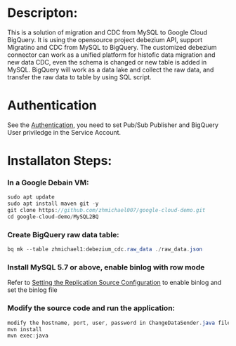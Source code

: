 # Descripton:
This is a solution of migration and CDC from MySQL to Google Cloud BigQuery. It is using the opensource project debezium API, support Migratino and CDC from MySQL to BigQuery.
The customized debezium connector can work as a unified platform for histofic data migration and new data CDC, even the schema is changed or new table 
is added in MySQL. BigQuery will work as a data lake and collect the raw data, and transfer the raw data to table by using SQL script.  

# Authentication

See the [Authentication][authentication], you need to set Pub/Sub Publisher and BigQuery User priviledge in the Service Account. 

# Installaton Steps:
### In a Google Debain VM:
```java
sudo apt update
sudo apt install maven git -y
git clone https://github.com/zhmichael007/google-cloud-demo.git
cd google-cloud-demo/MySQL2BQ
```

### Create BigQuery raw data table:
```java
bq mk --table zhmichael1:debezium_cdc.raw_data ./raw_data.json
```
### Install MySQL 5.7 or above, enable binlog with row mode
Refer to [Setting the Replication Source Configuration][binlog] to enable binlog and set the binlog file

[authentication]: https://github.com/googleapis/google-cloud-java#authentication
[binlog]: https://dev.mysql.com/doc/refman/5.7/en/replication-howto-masterbaseconfig.html

### Modify the source code and run the application:
```java
modify the hostname, port, user, password in ChangeDataSender.java file
mvn install
mvn exec:java
```
